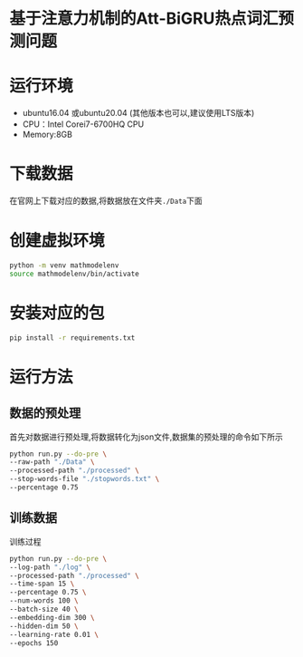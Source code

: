 # 基于注意力机制的Att-BiGRU热点词汇预测问题
# 运行环境
+ ubuntu16.04 或ubuntu20.04 (其他版本也可以,建议使用LTS版本)
+ CPU：Intel Corei7-6700HQ CPU
+ Memory:8GB
# 下载数据
在官网上下载对应的数据,将数据放在文件夹`./Data`下面

# 创建虚拟环境
```bash
python -m venv mathmodelenv
source mathmodelenv/bin/activate
```

# 安装对应的包
```bash
pip install -r requirements.txt
```
# 运行方法
## 数据的预处理

首先对数据进行预处理,将数据转化为json文件,数据集的预处理的命令如下所示
```bash
python run.py --do-pre \
--raw-path "./Data" \
--processed-path "./processed" \
--stop-words-file "./stopwords.txt" \
--percentage 0.75
```
## 训练数据

训练过程
```bash
python run.py --do-pre \
--log-path "./log" \
--processed-path "./processed" \
--time-span 15 \
--percentage 0.75 \
--num-words 100 \
--batch-size 40 \
--embedding-dim 300 \
--hidden-dim 50 \
--learning-rate 0.01 \
--epochs 150
```
